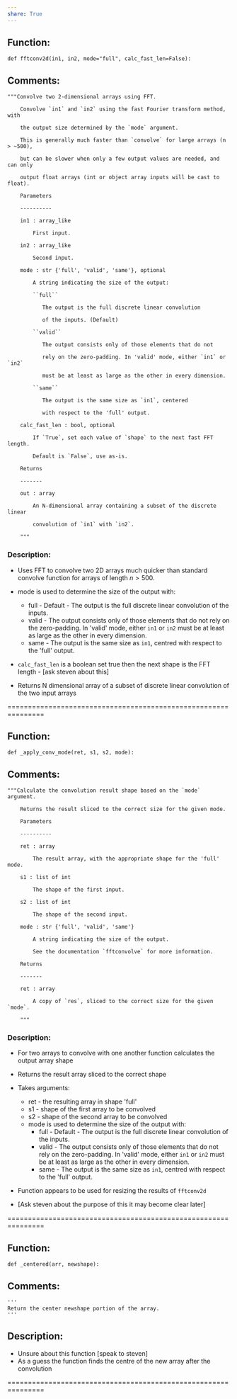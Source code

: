 ```yaml
---
share: True
---
```


## Function:

```run-python
def fftconv2d(in1, in2, mode="full", calc_fast_len=False):
```

## Comments:

```run-python
"""Convolve two 2-dimensional arrays using FFT.

    Convolve `in1` and `in2` using the fast Fourier transform method, with

    the output size determined by the `mode` argument.

    This is generally much faster than `convolve` for large arrays (n > ~500),

    but can be slower when only a few output values are needed, and can only

    output float arrays (int or object array inputs will be cast to float).

    Parameters

    ----------

    in1 : array_like

        First input.

    in2 : array_like

        Second input.

    mode : str {'full', 'valid', 'same'}, optional

        A string indicating the size of the output:

        ``full``

           The output is the full discrete linear convolution

           of the inputs. (Default)

        ``valid``

           The output consists only of those elements that do not

           rely on the zero-padding. In 'valid' mode, either `in1` or `in2`

           must be at least as large as the other in every dimension.

        ``same``

           The output is the same size as `in1`, centered

           with respect to the 'full' output.

    calc_fast_len : bool, optional

        If `True`, set each value of `shape` to the next fast FFT length.

        Default is `False`, use as-is.

    Returns

    -------

    out : array

        An N-dimensional array containing a subset of the discrete linear

        convolution of `in1` with `in2`.

    """
```

### Description:

- Uses FFT to convolve two 2D arrays much quicker than standard convolve function for arrays of length $n>500$.
- mode is used to determine the size of the output with:
	- full - Default - The output is the full discrete linear convolution of the inputs.
	- valid - The output consists only of those elements that do not rely on the zero-padding. In 'valid' mode, either `in1` or `in2` must be at least as large as the other in every dimension.
	- same - The output is the same size as `in1`, centred with respect to the 'full' output.
- `calc_fast_len` is a boolean set true then the next shape is the FFT length - [ask steven about this]

- Returns N dimensional array of a subset of discrete linear convolution of the two input arrays


===============================================================

## Function:

```run-python
def _apply_conv_mode(ret, s1, s2, mode):
```

## Comments:

```run-python
"""Calculate the convolution result shape based on the `mode` argument.

    Returns the result sliced to the correct size for the given mode.

    Parameters

    ----------

    ret : array

        The result array, with the appropriate shape for the 'full' mode.

    s1 : list of int

        The shape of the first input.

    s2 : list of int

        The shape of the second input.

    mode : str {'full', 'valid', 'same'}

        A string indicating the size of the output.

        See the documentation `fftconvolve` for more information.

    Returns

    -------

    ret : array

        A copy of `res`, sliced to the correct size for the given `mode`.

    """
```

### Description:

- For two arrays to convolve with one another function calculates the output array shape
- Returns the result array sliced to the correct shape
- Takes arguments:
	- ret - the resulting array in shape 'full'
	 - s1 - shape of the first array to be convolved
	- s2 - shape of the second array to be convolved
	- mode is used to determine the size of the output with:
		- full - Default - The output is the full discrete linear convolution of the inputs.
		- valid - The output consists only of those elements that do not rely on the zero-padding. In 'valid' mode, either `in1` or `in2` must be at least as large as the other in every dimension.
		- same - The output is the same size as `in1`, centred with respect to the 'full' output.

- Function appears to be used for resizing the results of `fftconv2d` 

- [Ask steven about the purpose of this it may become clear later]

===============================================================

## Function:
```run-python
def _centered(arr, newshape):
```

## Comments:
```run-python
'''
Return the center newshape portion of the array.
'''
```

## Description:
- Unsure about this function [speak to steven]
- As a guess the function finds the centre of the new array after the convolution

===============================================================